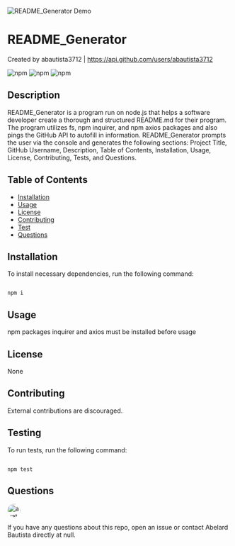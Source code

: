 ![README_Generator Demo](./assets/README_Generator_Demo.gif)
# README_Generator

Created by abautista3712 | https://api.github.com/users/abautista3712

![npm](https://img.shields.io/npm/v/fs) ![npm](https://img.shields.io/npm/v/inquirer) ![npm](https://img.shields.io/npm/v/axios)

## Description

README_Generator is a program run on node.js that helps a software developer create a thorough and structured README.md for their program. The program utilizes fs, npm inquirer, and npm axios packages and also pings the GitHub API to autofill in information. README_Generator prompts the user via the console and generates the following sections: Project Title, GitHub Username, Description, Table of Contents, Installation, Usage, License, Contributing, Tests, and Questions.

## Table of Contents

- [Installation](#installation)
- [Usage](#usage)
- [License](#license)
- [Contributing](#contributing)
- [Test](#tests)
- [Questions](#questions)

## Installation

To install necessary dependencies, run the following command:

```

npm i

```

## Usage

npm packages inquirer and axios must be installed before usage

## License

None

## Contributing

External contributions are discouraged.

## Testing

To run tests, run the following command:

```

npm test

```

## Questions

<img src="https://avatars1.githubusercontent.com/u/58578177?v=4" alt="avatar" style="border-radius: 16px" width="30" />
    
If you have any questions about this repo, open an issue or contact Abelard Bautista directly at null.
